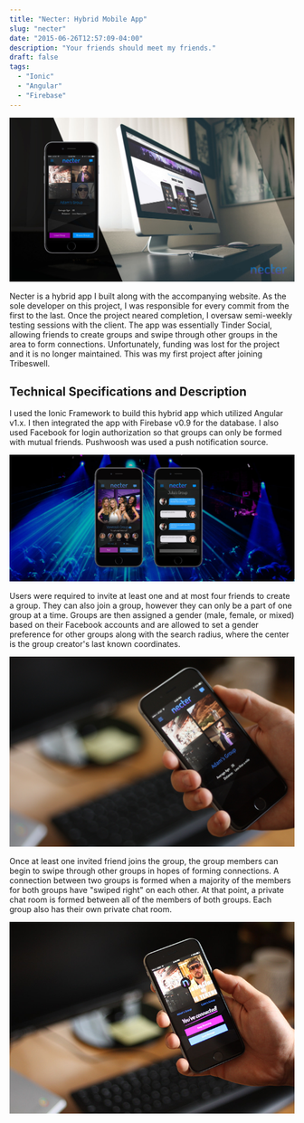 ```yaml
---
title: "Necter: Hybrid Mobile App"
slug: "necter"
date: "2015-06-26T12:57:09-04:00"
description: "Your friends should meet my friends."
draft: false
tags:
  - "Ionic"
  - "Angular"
  - "Firebase"
---
```


![Screenshots of Necter App and Desktop Website](./mobileAndDesktop.jpg)

Necter is a hybrid app I built along with the accompanying website. As the sole
developer on this project, I was responsible for every commit from the first to
the last. Once the project neared completion, I oversaw semi-weekly testing
sessions with the client. The app was essentially Tinder Social, allowing
friends to create groups and swipe through other groups in the area to form
connections. Unfortunately, funding was lost for the project and it is no longer
maintained. This was my first project after joining Tribeswell.

## Technical Specifications and Description

I used the Ionic Framework to build this hybrid app which utilized Angular v1.x.
I then integrated the app with Firebase v0.9 for the database. I also used
Facebook for login authorization so that groups can only be formed with mutual
friends. Pushwoosh was used a push notification source.

![Screenshot of Necter App](./necterPortfolio.jpg)

Users were required to invite at least one and at most four friends to create a
group. They can also join a group, however they can only be a part of one group
at a time. Groups are then assigned a gender (male, female, or mixed) based on
their Facebook accounts and are allowed to set a gender preference for other
groups along with the search radius, where the center is the group creator's
last known coordinates.

![Screenshot of Necter group](./IMG_0060.jpg)

Once at least one invited friend joins the group, the group members can begin to
swipe through other groups in hopes of forming connections. A connection between
two groups is formed when a majority of the members for both groups have "swiped
right" on each other. At that point, a private chat room is formed between all
of the members of both groups. Each group also has their own private chat room.

![Screenshot of Necter connectino](./IMG_0074.jpg)
